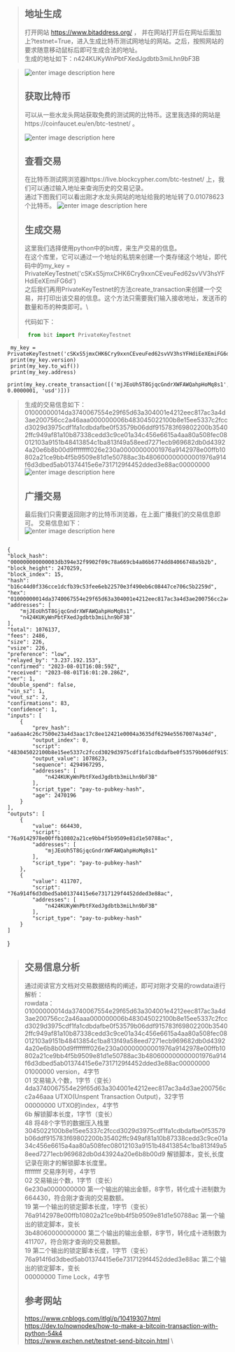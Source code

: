 > ## 地址生成
> 打开网站 https://www.bitaddress.org/ ， 并在网站打开后在网址后面加上?testnet=True，进入生成比特币测试网地址的网站。之后，按照网站的要求随意移动鼠标后即可生成合法的地址。\
> 生成的地址如下：n424KUKyWnPbtFXedJgdbtb3miLhn9bF3B

>
> ![enter image description here](地址生成.png)
>
>## 获取比特币
>可以从一些水龙头网站获取免费的测试网的比特币。这里我选择的网站是https://coinfaucet.eu/en/btc-testnet/ 。
>
>![enter image description here](水龙头.png)
>
>## 查看交易
> 在比特币测试网浏览器https://live.blockcypher.com/btc-testnet/ 上，我们可以通过输入地址来查询历史的交易记录。\
> 通过下图我们可以看出刚才水龙头网站的地址给我的地址转了0.01078623个比特币。
>![enter image description here](tx1.png)
>
>## 生成交易
>这里我们选择使用python中的bit库，来生产交易的信息。\
>在这个库里，它可以通过一个地址的私钥来创建一个类存储这个地址，即代码中的my_key = PrivateKeyTestnet('cSKxS5jmxCHK6Cry9xxnCEveuFed62svVV3hsYFHdiEeXEmiFG6d')\
>之后我们再用PrivateKeyTestnet的方法create_transaction来创建一个交易，并打印出该交易的信息。这个方法只需要我们输入接收地址，发送币的数量和币的种类即可。\
>
>代码如下：
>   ```python
>    from bit import PrivateKeyTestnet
     my_key = PrivateKeyTestnet('cSKxS5jmxCHK6Cry9xxnCEveuFed62svVV3hsYFHdiEeXEmiFG6d')
     print(my_key.version)
     print(my_key.to_wif())
     print(my_key.address)
     print(my_key.create_transaction([('mjJEoUh5T8GjqcGndrXWFAWQahpHoMq8s1', 0.0000001, 'usd')]))

> 生成的交易信息如下：01000000014da3740067554e29f65d63a304001e4212eec817ac3a4d3ae200756cc2a46aaa000000006b483045022100b8e15ee5337c2fccd3029d3975cdf1fa1cdbdafbe0f53579b06ddf915783f69802200b35402ffc949af81a10b87338cedd3c9ce01a34c456e6615a4aa80a508fec08012103a9151b48413854c1ba813f49a58eed7271ecb969682db0d43924a20e6b8b00d9ffffffff026e230a00000000001976a9142978e00ffb10802a21ce9bb4f5b9509e81d1e50788ac3b480600000000001976a914f6d3dbed5ab01374415e6e7317129f4452dded3e88ac00000000
> ![enter image description here](tx.png)
>
> ## 广播交易
> 最后我们只需要返回刚才的比特币浏览器，在上面广播我们的交易信息即可。
> 交易信息如下：\
> ![enter image description here](tx2.png)
>
>  ```python
    {
    "block_hash": "000000000000003db394e32f9902f09c78a669cb4a86b6774dd84066748a5b2b",
    "block_height": 2470259,
    "block_index": 15,
    "hash": "b16c44d0f336cce1dcfb39c53fee6eb22570e3f490eb6c08447ce706c5b2259d",
    "hex": "01000000014da3740067554e29f65d63a304001e4212eec817ac3a4d3ae200756cc2a46aaa000000006b483045022100b8e15ee5337c2fccd3029d3975cdf1fa1cdbdafbe0f53579b06ddf915783f69802200b35402ffc949af81a10b87338cedd3c9ce01a34c456e6615a4aa80a508fec08012103a9151b48413854c1ba813f49a58eed7271ecb969682db0d43924a20e6b8b00d9ffffffff026e230a00000000001976a9142978e00ffb10802a21ce9bb4f5b9509e81d1e50788ac3b480600000000001976a914f6d3dbed5ab01374415e6e7317129f4452dded3e88ac00000000",
    "addresses": [
        "mjJEoUh5T8GjqcGndrXWFAWQahpHoMq8s1",
        "n424KUKyWnPbtFXedJgdbtb3miLhn9bF3B"
    ],
    "total": 1076137,
    "fees": 2486,
    "size": 226,
    "vsize": 226,
    "preference": "low",
    "relayed_by": "3.237.192.153",
    "confirmed": "2023-08-01T16:08:59Z",
    "received": "2023-08-01T16:01:20.286Z",
    "ver": 1,
    "double_spend": false,
    "vin_sz": 1,
    "vout_sz": 2,
    "confirmations": 83,
    "confidence": 1,
    "inputs": [
        {
            "prev_hash": "aa6aa4c26c7500e23a4d3aac17c8ee12421e0004a3635df6294e55670074a34d",
            "output_index": 0,
            "script": "483045022100b8e15ee5337c2fccd3029d3975cdf1fa1cdbdafbe0f53579b06ddf915783f69802200b35402ffc949af81a10b87338cedd3c9ce01a34c456e6615a4aa80a508fec08012103a9151b48413854c1ba813f49a58eed7271ecb969682db0d43924a20e6b8b00d9",
            "output_value": 1078623,
            "sequence": 4294967295,
            "addresses": [
                "n424KUKyWnPbtFXedJgdbtb3miLhn9bF3B"
            ],
            "script_type": "pay-to-pubkey-hash",
            "age": 2470196
        }
    ],
    "outputs": [
        {
            "value": 664430,
            "script": "76a9142978e00ffb10802a21ce9bb4f5b9509e81d1e50788ac",
            "addresses": [
                "mjJEoUh5T8GjqcGndrXWFAWQahpHoMq8s1"
            ],
            "script_type": "pay-to-pubkey-hash"
        },
        {
            "value": 411707,
            "script": "76a914f6d3dbed5ab01374415e6e7317129f4452dded3e88ac",
            "addresses": [
                "n424KUKyWnPbtFXedJgdbtb3miLhn9bF3B"
            ],
            "script_type": "pay-to-pubkey-hash"
        }
    ]
}

>## 交易信息分析
> 通过阅读官方文档对交易数据结构的阐述，即可对刚才交易的rowdata进行解析：\
>rowdata：01000000014da3740067554e29f65d63a304001e4212eec817ac3a4d3ae200756cc2a46aaa000000006b483045022100b8e15ee5337c2fccd3029d3975cdf1fa1cdbdafbe0f53579b06ddf915783f69802200b35402ffc949af81a10b87338cedd3c9ce01a34c456e6615a4aa80a508fec08012103a9151b48413854c1ba813f49a58eed7271ecb969682db0d43924a20e6b8b00d9ffffffff026e230a00000000001976a9142978e00ffb10802a21ce9bb4f5b9509e81d1e50788ac3b480600000000001976a914f6d3dbed5ab01374415e6e7317129f4452dded3e88ac00000000\
>01000000 version，4字节\
01 交易输入个数，1字节（变长）\
>4da3740067554e29f65d63a304001e4212eec817ac3a4d3ae200756cc2a46aaa  UTXO(Unspent Transaction Output)，32字节\
>00000000  UTXO的index，4字节\
>6b  解锁脚本长度，1字节（变长）\
>48  将48个字节的数据压入栈里\
>3045022100b8e15ee5337c2fccd3029d3975cdf1fa1cdbdafbe0f53579b06ddf915783f69802200b35402ffc949af81a10b87338cedd3c9ce01a34c456e6615a4aa80a508fec08012103a9151b48413854c1ba813f49a58eed7271ecb969682db0d43924a20e6b8b00d9  解锁脚本，变长,长度记录在刚才的解锁脚本长度里。\
>ffffffff 交易序列号，4字节\
>02 交易输出个数，1字节（变长）\
>6e230a0000000000 第一个输出的输出金额，8字节，转化成十进制数为664430，符合刚才查询的交易数额。\
>19 第一个输出的锁定脚本长度，1字节（变长）\
>76a9142978e00ffb10802a21ce9bb4f5b9509e81d1e50788ac 第一个输出的锁定脚本，变长\
>3b48060000000000 第二个输出的输出金额，8字节，转化成十进制数为411707，符合刚才查询的交易数额。\
>19 第二个输出的锁定脚本长度，1字节（变长）\
>76a914f6d3dbed5ab01374415e6e7317129f4452dded3e88ac 第二个输出的锁定脚本，变长\
00000000 Time Lock，4字节
>
>## 参考网站
>https://www.cnblogs.com/itlgl/p/10419307.html \
>https://dev.to/nownodes/how-to-make-a-bitcoin-transaction-with-python-54k4 \
>https://www.exchen.net/testnet-send-bitcoin.html \

